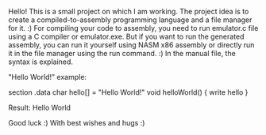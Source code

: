 Hello!
This is a small project on which I am working. The project idea is to create a compiled-to-assembly programming language and a file manager for it. :)
For compiling your code to assembly, you need to run emulator.c file using a C compiler or emulator.exe. But if you want to run the generated assembly, you can run it yourself using NASM x86 assembly or directly run it in the file manager using the run command. :)
In the manual file, the syntax is explained.

"Hello World!" example:

section .data
char hello[] = "Hello World!"
void helloWorld() {
    write hello
}

Result: Hello World

Good luck :)
With best wishes and hugs :)

